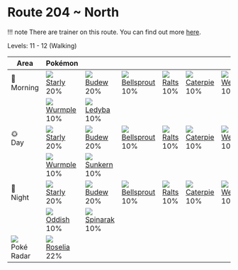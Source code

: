 # Route 204 ~ North

!!! note
    There are trainer on this route. You can find out more [here](../../trainer_changes/route_204__north/).

Levels: 11 - 12 (Walking)

Area                           | Pokémon                           | &nbsp;                            | &nbsp;                            | &nbsp;                            | &nbsp;                            | &nbsp;
---                            | ---                               | ---                               | ---                               | ---                               | ---                               | ---
🌅<br>Morning                   | ![][396]<br> [Starly]<br> 20%    | ![][406]<br> [Budew]<br> 20%     | ![][069]<br> [Bellsprout]<br> 10%| ![][280]<br> [Ralts]<br> 10%     | ![][010]<br> [Caterpie]<br> 10%  | ![][013]<br> [Weedle]<br> 10%
&nbsp;                         | ![][265]<br> [Wurmple]<br> 10%   | ![][165]<br> [Ledyba]<br> 10%
🌞<br>Day                       | ![][396]<br> [Starly]<br> 20%    | ![][406]<br> [Budew]<br> 20%     | ![][069]<br> [Bellsprout]<br> 10%| ![][280]<br> [Ralts]<br> 10%     | ![][010]<br> [Caterpie]<br> 10%  | ![][013]<br> [Weedle]<br> 10%
&nbsp;                         | ![][265]<br> [Wurmple]<br> 10%   | ![][191]<br> [Sunkern]<br> 10%
🌙<br>Night                     | ![][396]<br> [Starly]<br> 20%    | ![][406]<br> [Budew]<br> 20%     | ![][069]<br> [Bellsprout]<br> 10%| ![][280]<br> [Ralts]<br> 10%     | ![][010]<br> [Caterpie]<br> 10%  | ![][013]<br> [Weedle]<br> 10%
&nbsp;                         | ![][043]<br> [Oddish]<br> 10%    | ![][167]<br> [Spinarak]<br> 10%
![][poke-radar]<br> Poké Radar | ![][315]<br> [Roselia]<br> 22%


[Caterpie]: ../../pokemon_changes/010/
[Weedle]: ../../pokemon_changes/013/
[Oddish]: ../../pokemon_changes/043/
[Bellsprout]: ../../pokemon_changes/069/
[Ledyba]: ../../pokemon_changes/165/
[Spinarak]: ../../pokemon_changes/167/
[Sunkern]: ../../pokemon_changes/191/
[Wurmple]: ../../pokemon_changes/265/
[Ralts]: ../../pokemon_changes/280/
[Roselia]: ../../pokemon_changes/315/
[Starly]: ../../pokemon_changes/396/
[Budew]: ../../pokemon_changes/406/
[poke-radar]: ../img/items/poke-radar.png
[010]: ../img/pokemon/010.png
[013]: ../img/pokemon/013.png
[043]: ../img/pokemon/043.png
[069]: ../img/pokemon/069.png
[165]: ../img/pokemon/165.png
[167]: ../img/pokemon/167.png
[191]: ../img/pokemon/191.png
[265]: ../img/pokemon/265.png
[280]: ../img/pokemon/280.png
[315]: ../img/pokemon/315.png
[396]: ../img/pokemon/396.png
[406]: ../img/pokemon/406.png
